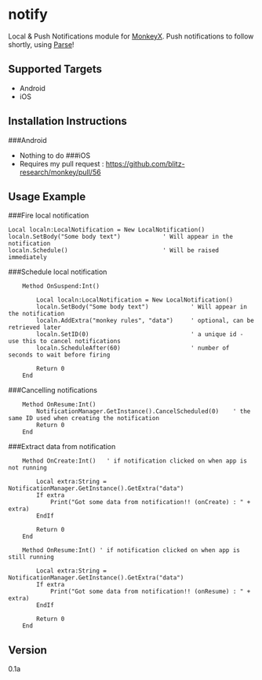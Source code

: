 notify
=======

Local & Push Notifications module for [MonkeyX]. Push notifications to follow shortly, using [Parse]!

Supported Targets
-----------------
- Android
- iOS

Installation Instructions
-------------------------

###Android
- Nothing to do
###iOS
- Requires my pull request : https://github.com/blitz-research/monkey/pull/56

Usage Example
-------------
###Fire local notification
```
Local localn:LocalNotification = New LocalNotification()
localn.SetBody("Some body text")            ' Will appear in the notification
localn.Schedule()                           ' Will be raised immediately
```

###Schedule local notification
```
	Method OnSuspend:Int()
	
        Local localn:LocalNotification = New LocalNotification()
        localn.SetBody("Some body text")            ' Will appear in the notification
        localn.AddExtra("monkey rules", "data")     ' optional, can be retrieved later
        localn.SetID(0)                             ' a unique id - use this to cancel notifications
        localn.ScheduleAfter(60)                    ' number of seconds to wait before firing
        
        Return 0
	End
```

###Cancelling notifications
```
	Method OnResume:Int()
        NotificationManager.GetInstance().CancelScheduled(0)    ' the same ID used when creating the notification
        Return 0
    End
```

###Extract data from notification
```
	Method OnCreate:Int()   ' if notification clicked on when app is not running
		
        Local extra:String = NotificationManager.GetInstance().GetExtra("data")
        If extra
            Print("Got some data from notification!! (onCreate) : " + extra)
        EndIf
    
        Return 0
	End

   	Method OnResume:Int() ' if notification clicked on when app is still running
    
        Local extra:String = NotificationManager.GetInstance().GetExtra("data")
        If extra
            Print("Got some data from notification!! (onResume) : " + extra)
        EndIf
    
        Return 0
	End	

```

Version
-------
0.1a

[MonkeyX]:http://http://www.monkey-x.com/   
[Parse]:https://parse.com/

